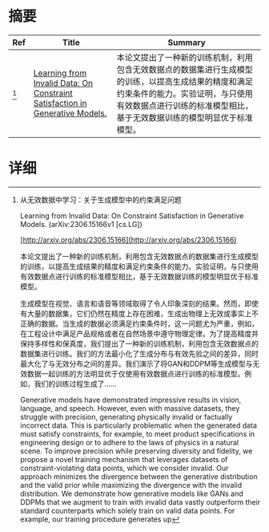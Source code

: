 # 摘要

| Ref | Title | Summary |
| --- | --- | --- |
| [^1] | [Learning from Invalid Data: On Constraint Satisfaction in Generative Models.](http://arxiv.org/abs/2306.15166) | 本论文提出了一种新的训练机制，利用包含无效数据点的数据集进行生成模型的训练，以提高生成结果的精度和满足约束条件的能力。实验证明，与只使用有效数据点进行训练的标准模型相比，基于无效数据训练的模型明显优于标准模型。 |

# 详细

[^1]: 从无效数据中学习：关于生成模型中的约束满足问题

    Learning from Invalid Data: On Constraint Satisfaction in Generative Models. (arXiv:2306.15166v1 [cs.LG])

    [http://arxiv.org/abs/2306.15166](http://arxiv.org/abs/2306.15166)

    本论文提出了一种新的训练机制，利用包含无效数据点的数据集进行生成模型的训练，以提高生成结果的精度和满足约束条件的能力。实验证明，与只使用有效数据点进行训练的标准模型相比，基于无效数据训练的模型明显优于标准模型。

    

    生成模型在视觉、语言和语音等领域取得了令人印象深刻的结果。然而，即使有大量的数据集，它们仍然在精度上存在困难，生成出物理上无效或事实上不正确的数据。当生成的数据必须满足约束条件时，这一问题尤为严重，例如，在工程设计中满足产品规格或者在自然场景中遵守物理定律。为了提高精度并保持多样性和保真度，我们提出了一种新的训练机制，利用包含无效数据点的数据集进行训练。我们的方法最小化了生成分布与有效先验之间的差异，同时最大化了与无效分布之间的差异。我们演示了将GAN和DDPM等生成模型与无效数据一起训练的方法明显优于仅使用有效数据点进行训练的标准模型。例如，我们的训练过程生成了……

    Generative models have demonstrated impressive results in vision, language, and speech. However, even with massive datasets, they struggle with precision, generating physically invalid or factually incorrect data. This is particularly problematic when the generated data must satisfy constraints, for example, to meet product specifications in engineering design or to adhere to the laws of physics in a natural scene. To improve precision while preserving diversity and fidelity, we propose a novel training mechanism that leverages datasets of constraint-violating data points, which we consider invalid. Our approach minimizes the divergence between the generative distribution and the valid prior while maximizing the divergence with the invalid distribution. We demonstrate how generative models like GANs and DDPMs that we augment to train with invalid data vastly outperform their standard counterparts which solely train on valid data points. For example, our training procedure generates up 
    

